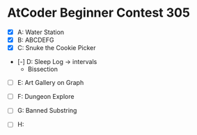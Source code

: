 # AtCoder Beginner Contest 305


- [X] A: Water Station
- [X] B: ABCDEFG
- [X] C: Snuke the Cookie Picker
- [-] D: Sleep Log -> intervals
    * Bissection
- [ ] E: Art Gallery on Graph
- [ ] F: Dungeon Explore
- [ ] G: Banned Substring
- [ ] H:


